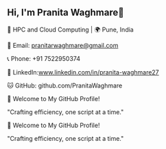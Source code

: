 ## Hi, I'm Pranita Waghmare👋
🚀 HPC and Cloud Computing | 🌍 Pune, India


📧 Email: pranitarwaghmare@gmail.com

📞 Phone: +91 7522950374

🔗 LinkedIn:www.linkedin.com/in/pranita-waghmare27

🐱 GitHub: github.com/PranitaWaghmare	

🎨 Welcome to My GitHub Profile!

"Crafting efficiency, one script at a time."



🎨 Welcome to My GitHub Profile!

"Crafting efficiency, one script at a time."







